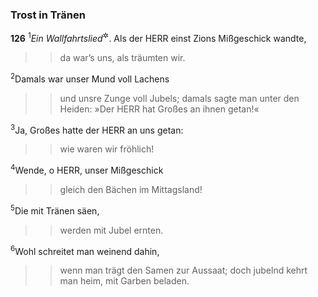 ### Trost in Tränen

__126__
<sup>1</sup><em>Ein Wallfahrtslied</em><sup title="<em>oder Stufenlied?</em> vgl. Ps 120">&#x2732;</sup>.
Als der HERR einst Zions Mißgeschick wandte,
<blockquote>
<blockquote>
da war’s uns, als träumten wir.
</blockquote>
</blockquote>
<sup>2</sup>Damals war unser Mund voll Lachens
<blockquote>
<blockquote>
und unsre Zunge voll Jubels;
damals sagte man unter den Heiden:
»Der HERR hat Großes an ihnen getan!«
</blockquote>
</blockquote>
<sup>3</sup>Ja, Großes hatte der HERR an uns getan:
<blockquote>
<blockquote>
wie waren wir fröhlich!
</blockquote>
</blockquote>
<sup>4</sup>Wende, o HERR, unser Mißgeschick
<blockquote>
<blockquote>
gleich den Bächen im Mittagsland!
</blockquote>
</blockquote>
<sup>5</sup>Die mit Tränen säen,
<blockquote>
<blockquote>
werden mit Jubel ernten.
</blockquote>
</blockquote>
<sup>6</sup>Wohl schreitet man weinend dahin,
<blockquote>
<blockquote>
wenn man trägt den Samen zur Aussaat;
doch jubelnd kehrt man heim,
mit Garben beladen.
</blockquote>
</blockquote>